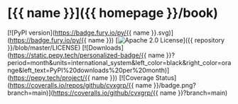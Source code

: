 # [{{ name }}]({{ homepage }}/book)

[![PyPI version](https://badge.fury.io/py/{{ name }}.svg)](https://badge.fury.io/py/{{ name }})
[![Apache 2.0 License](https://img.shields.io/badge/License-APACHEv2-brightgreen.svg)]({{ repository }}/blob/master/LICENSE)
[![Downloads](https://static.pepy.tech/personalized-badge/{{ name }}?period=month&units=international_system&left_color=black&right_color=orange&left_text=PyPI%20downloads%20per%20month)](https://pepy.tech/project/{{ name }})
[![Coverage Status](https://coveralls.io/repos/github/cvxgrp/{{ name }}/badge.png?branch=main)](https://coveralls.io/github/cvxgrp/{{ name }}?branch=main)
